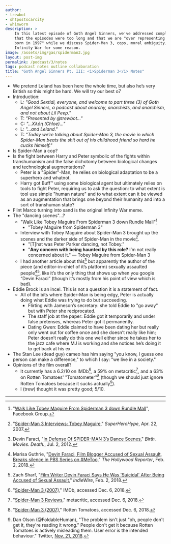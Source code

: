 ```yaml
---
author:
- trewbot
- shtpostscarcity
- whimworm
description: >
    In this latest episode of Goth Angel Sinners, we've addressed complaints
    that the episodes were too long and that we are "over representing people
    born in 1997" while we discuss Spider-Man 3, cops, moral ambiguity, and
    Infinity War for some reason.
image: /assets/img/gas/spiderman3.jpg
layout: post-img
permalink: /podcast/3/notes
tags: podcast notes outline collaboration
title: "Goth Angel Sinners Pt. III: <i>Spiderman 3</i> Notes"
---
```


 - We pretend Leland has been here the whole time, but also he’s very British so
   this might be hard. We will try our best o7
 - Introduction:
   - L: _"Good Sextidi, everyone, and welcome to part three (3) of Goth Angel
     Sinners, a podcast about anarchy, anarchists, and anarchism, and not about
     Lil Peep."_
   - T: _"Presented by @trewbot..."_
   - C: _"...Χλόη (Chloe)..."_
   - L: _"...and Leland."_
   - T: _"Today we’re talking about Spider-Man 3, the movie in which Spider-Man
     beats the shit out of his childhood friend so hard he cucks himself."_
 - Is Spider-Man a cop?
 - Is the fight between Harry and Peter symbolic of the fights within
   transhumanism and the false dichotomy between biological changes and
   technological augmentations?
   - Peter is a "Spider"-Man, he relies on biological adaptation to be a
     superhero and whatnot.
   - Harry got Buff™ using some biological agent but ultimately relies on tools
     to fight Peter, requiring us to ask the question: to what extent is tool
     use simple "human nature" and to what extent can it be viewed as an
     augmentation that brings one beyond their humanity and into a sort of
     transhuman state?
 - Flint Marco turning into sand is the original Infinity War meme.
 - The "dancing scenes"...?
   - "Walk Like Tobey Maguire From Spiderman 3 down Rundle Mall"[^1]
     - "Tobey Maguire from Spiderman 3"
   - Interview with Tobey Maguire about Spider-Man 3 brought up the scenes and
     the darker side of Spider-Man in the movie[^2].
     - "[T]hat was Peter Parker dancing, not Tobey."
     - "**Any concern with being haunted by this role?** I’m not really
       concerned about it." &mdash; Tobey Maguire from Spider-Man 3
   - I had another article about this[^3] but apparently the author of the piece
     (and editor-in-chief of it’s platform) sexually assaulted people[^4][^5],
     like it’s the only thing that shows up when you google “Devin Faraci”
     (though it’s mostly from his point of view which is bad).
 - Eddie Brock is an incel. This is not a question it is a statement of fact.
   - All of the bits where Spider-Man is being edgy, Peter is actually doing
     what Eddie was trying to do but succeeding.
     - Flirting with Jameson’s secretary: she told Eddie to "go away" but with
       Peter she reciprocated.
     - The staff job at the paper: Eddie got it temporarily and under false
       pretenses, whereas Peter got it permanently.
     - Dating Gwen: Eddie claimed to have been dating her but really only went
       out for coffee once and she doesn’t really like him; Peter doesn’t really
       do this one well either since he takes her to the jazz cafe where MJ is
       working and she notices he’s doing it to get back at his ex.
 - The Stan Lee (dead guy) cameo has him saying "you know, I guess one person
   can make a difference," to which I say: "we live in a society."
 - Opinions of the film overall?
   - It currently has a 6.2/10 on IMDb[^6], a 59% on metacritic[^7], and a 63%
     on Rotten Tomatoes' "Tomatometer"[^8] (though we should just ignore Rotten
     Tomatoes because it sucks actually[^9]).
   - I (trew) thought it was pretty good; 5/10.

---

[^1]: "[Walk Like Tobey Maguire From Spiderman 3 down Rundle Mall][1]", Facebook
      Group.

[^2]: "[Spider-Man 3 Interviews: Tobey Maguire][2]," _SuperHeroHype_, Apr. 22,
      2007.

[^3]: Devin Faraci, "[In Defense Of SPIDER-MAN 3’s Dance Scenes,][3]" _Birth.
      Movies. Death._, Jul. 2, 2012.

[^4]: Marisa Guthrie, "[Devin Faraci, Film Blogger Accused of Sexual Assault,
      Breaks silence in PBS Series on #MeToo,][4]" _The Hollywood Reporter_,
      Feb. 2, 2018.

[^5]: Zach Sharf, "[Film Writer Devin Faraci Says He Was 'Suicidal' After Being
      Accused of Sexual Assault,][5]" _IndieWire_, Feb. 2, 2018.

[^6]: "[Spider-Man 3 (2007),][6]" IMDb, accessed Dec. 6, 2018.

[^7]: "[Spider-Man 3 Reviews,][7]" metacritic, accessed Dec. 6, 2018.

[^8]: "[Spider-Man 3 (2007),][8]" Rotten Tomatoes, accessed Dec. 6, 2018.

[^9]: Dan Olson (@FoldableHuman), "The problem isn't just "oh, people don't get
      it, they're reading it wrong." People don't get it because Rotten Tomatoes
      is actively misleading them. User error is the intended behaviour."
      Twitter, [Nov. 21, 2018][9].

[1]: https://www.facebook.com/Walk-Like-Tobey-Maguire-From-Spiderman-3-down-Rundle-Mall-600941866742859/
[2]: https://www.superherohype.com/features/93461-spider-man-3-interviews-tobey-maguire
[3]: https://birthmoviesdeath.com/2012/07/02/in-defense-of-spider-man-3s-dance-scenes
[4]: https://www.hollywoodreporter.com/news/devin-faraci-film-blogger-accused-sexual-assault-breaks-silence-pbs-series-metoo-1081031
[5]: https://www.indiewire.com/2018/02/devin-faraci-suicidal-sexual-assault-birth-movies-death-1201924420/
[6]: https://www.imdb.com/title/tt0413300/
[7]: https://www.metacritic.com/movie/spider-man-3
[8]: https://www.rottentomatoes.com/m/spiderman_3/
[9]: https://twitter.com/FoldableHuman/status/1065134386931093505
